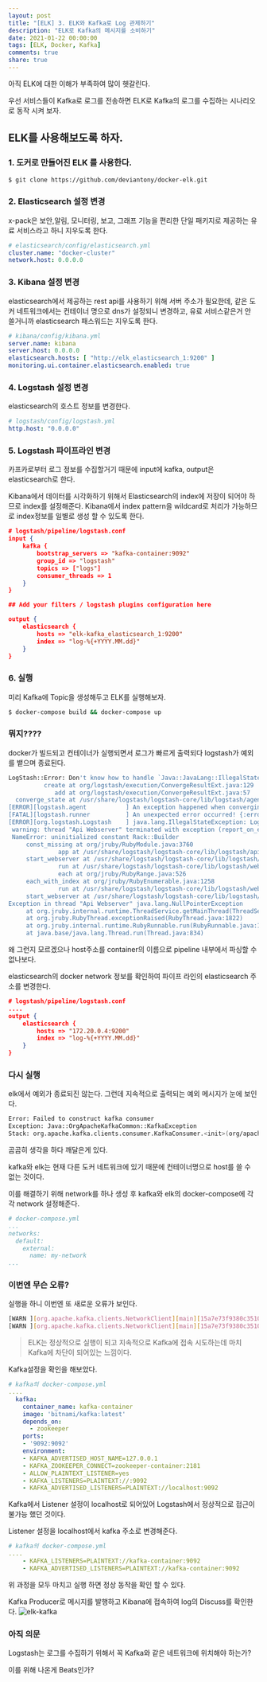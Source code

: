 ```yaml
---
layout: post
title: "[ELK] 3. ELK와 Kafka로 Log 관제하기"
description: "ELK로 Kafka의 메시지를 소비하기"
date: 2021-01-22 00:00:00
tags: [ELK, Docker, Kafka]
comments: true
share: true
---
```


아직 ELK에 대한 이해가 부족하여 많이 헷갈린다.

우선 서비스들이 Kafka로 로그를 전송하면 ELK로 Kafka의 로그를 수집하는 시나리오로 동작 시켜 보자.



## ELK를 사용해보도록 하자.

### 1. 도커로 만들어진 ELK 를 사용한다.

```bash
$ git clone https://github.com/deviantony/docker-elk.git
```



### 2. Elasticsearch 설정 변경

x-pack은 보안,알림, 모니터링, 보고, 그래프 기능을 편리한 단일 패키지로 제공하는 유료 서비스라고 하니 지우도록 한다.

```yaml
# elasticsearch/config/elasticsearch.yml
cluster.name: "docker-cluster"
network.host: 0.0.0.0
```



### 3. Kibana 설정 변경

elasticsearch에서 제공하는 rest api를 사용하기 위해 서버 주소가 필요한데, 같은 도커 네트워크에서는 컨테이너 명으로 dns가 설정되니 변경하고, 유료 서비스같은거 안 쓸거니까 elasticsearch 패스워드는 지우도록 한다.

```yml
# kibana/config/kibana.yml
server.name: kibana
server.host: 0.0.0.0
elasticsearch.hosts: [ "http://elk_elasticsearch_1:9200" ]
monitoring.ui.container.elasticsearch.enabled: true
```



### 4. Logstash 설정 변경

elasticsearch의 호스트 정보를 변경한다.

```yaml
# logstash/config/logstash.yml
http.host: "0.0.0.0"
```



### 5. Logstash 파이프라인 변경

카프카로부터 로그 정보를 수집할거기 때문에 input에 kafka, output은 elasticsearch로 한다.

Kibana에서 데이터를 시각화하기 위해서 Elasticsearch의 index에 저장이 되어야 하므로 index를 설정해준다. Kibana에서 index pattern을 wildcard로 처리가 가능하므로 index정보를 일별로 생성 할 수 있도록 한다.

```json
# logstash/pipeline/logstash.conf
input {
	kafka {
		bootstrap_servers => "kafka-container:9092"
		group_id => "logstash"
		topics => ["logs"]
		consumer_threads => 1
	}
}

## Add your filters / logstash plugins configuration here

output {
	elasticsearch {
		hosts => "elk-kafka_elasticsearch_1:9200"
        index => "log-%{+YYYY.MM.dd}"
	}
}
```



### 6. 실행

미리 Kafka에 Topic을 생성해두고 ELK를 실행해보자.

```bash
$ docker-compose build && docker-compose up
```



### 뭐지????

docker가 빌드되고 컨테이너가 실행되면서 로그가 빠르게 출력되다 logstash가 예외를 뱉으며 종료된다.

```bash
LogStash::Error: Don't know how to handle `Java::JavaLang::IllegalStateException` for `PipelineAction::Create<main>`
          create at org/logstash/execution/ConvergeResultExt.java:129
             add at org/logstash/execution/ConvergeResultExt.java:57
  converge_state at /usr/share/logstash/logstash-core/lib/logstash/agent.rb:378
[ERROR][logstash.agent           ] An exception happened when converging configuration {:exception=>LogStash::Error, :message=>"Don't know how to handle `Java::JavaLang::IllegalStateException` for `PipelineAction::Create<main>`"}
[FATAL][logstash.runner          ] An unexpected error occurred! {:error=>#<LogStash::Error: Don't know how to handle `Java::JavaLang::IllegalStateException` for `PipelineAction::Create<main>`>, :backtrace=>["org/logstash/execution/ConvergeResultExt.java:129:in `create'", "org/logstash/execution/ConvergeResultExt.java:57:in `add'", "/usr/share/logstash/logstash-core/lib/logstash/agent.rb:378:in `block in converge_state'"]}
[ERROR][org.logstash.Logstash    ] java.lang.IllegalStateException: Logstash stopped processing because of an error: (SystemExit) exit
 warning: thread "Api Webserver" terminated with exception (report_on_exception is true):
 NameError: uninitialized constant Rack::Builder
     const_missing at org/jruby/RubyModule.java:3760
              app at /usr/share/logstash/logstash-core/lib/logstash/api/rack_app.rb:97
     start_webserver at /usr/share/logstash/logstash-core/lib/logstash/webserver.rb:99
              run at /usr/share/logstash/logstash-core/lib/logstash/webserver.rb:60
              each at org/jruby/RubyRange.java:526
     each_with_index at org/jruby/RubyEnumerable.java:1258
              run at /usr/share/logstash/logstash-core/lib/logstash/webserver.rb:55
     start_webserver at /usr/share/logstash/logstash-core/lib/logstash/agent.rb:424
Exception in thread "Api Webserver" java.lang.NullPointerException
     at org.jruby.internal.runtime.ThreadService.getMainThread(ThreadService.java:233)
     at org.jruby.RubyThread.exceptionRaised(RubyThread.java:1822)
     at org.jruby.internal.runtime.RubyRunnable.run(RubyRunnable.java:112)
     at java.base/java.lang.Thread.run(Thread.java:834)
```

왜 그런지 모르겠으나 host주소를 container의 이름으로 pipeline 내부에서 파싱할 수 없나보다.

elasticsearch의 docker network 정보를 확인하여 파이프 라인의 elasticsearch 주소를 변경한다.

```json
# logstash/pipeline/logstash.conf
....
output {
	elasticsearch {
		hosts => "172.20.0.4:9200"
		index => "log-%{+YYYY.MM.dd}"
	}
}
```



### 다시 실행

elk에서 예외가 종료되진 않는다. 그런데 지속적으로 출력되는 예외 메시지가 눈에 보인다.

```bash
Error: Failed to construct kafka consumer
Exception: Java::OrgApacheKafkaCommon::KafkaException
Stack: org.apache.kafka.clients.consumer.KafkaConsumer.<init>(org/apache/kafka/clients/consumer/KafkaConsumer.java:820)
```

곰곰히 생각을 하다 깨달은게 있다.

kafka와 elk는 현재 다른 도커 네트워크에 있기 때문에  컨테이너명으로 host를 쓸 수 없는 것이다.



이를 해결하기 위해 network를 하나 생성 후 kafka와 elk의 docker-compose에 각각 network 설정해준다.

```yaml
# docker-compose.yml
...
networks:
  default:
    external:
      name: my-network
...
```



### 이번엔 무슨 오류?

실행을 하니 이번엔 또 새로운 오류가 보인다.

```bash
[WARN ][org.apache.kafka.clients.NetworkClient][main][15a7e73f9380c35108d8b47ea292cf9dc52e5a47679aab2cd6f22b3ba33a37f7] [Consumer clientId=logstash-0, groupId=logstash] Connection to node -1 (/172.20.0.3:9092) could not be established. Broker may not be available.
[WARN ][org.apache.kafka.clients.NetworkClient][main][15a7e73f9380c35108d8b47ea292cf9dc52e5a47679aab2cd6f22b3ba33a37f7] [Consumer clientId=logstash-0, groupId=logstash] Bootstrap broker 172.20.0.3:9092 (id: -1 rack: null) disconnected
```

> ELK는 정상적으로 실행이 되고 지속적으로  Kafka에 접속 시도하는데 마치 Kafka에 차단이 되어있는 느낌이다.



Kafka설정을 확인을 해보았다.

```yaml
# kafka의 docker-compose.yml
....
  kafka:
    container_name: kafka-container
    image: 'bitnami/kafka:latest'
    depends_on:
      - zookeeper
    ports:
    - '9092:9092'
    environment:
    - KAFKA_ADVERTISED_HOST_NAME=127.0.0.1
    - KAFKA_ZOOKEEPER_CONNECT=zookeeper-container:2181
    - ALLOW_PLAINTEXT_LISTENER=yes
    - KAFKA_LISTENERS=PLAINTEXT://:9092
    - KAFKA_ADVERTISED_LISTENERS=PLAINTEXT://localhost:9092
```

Kafka에서 Listener 설정이 localhost로 되어있어 Logstash에서 정상적으로 접근이 불가능 했던 것이다.

Listener 설정을 localhost에서 kafka 주소로 변경해준다.

```yaml
# kafka의 docker-compose.yml
....
    - KAFKA_LISTENERS=PLAINTEXT://kafka-container:9092
    - KAFKA_ADVERTISED_LISTENERS=PLAINTEXT://kafka-container:9092
```



위 과정을 모두 마치고 실행 하면 정상 동작을 확인 할 수 있다.



Kafka Producer로 메시지를 발행하고 Kibana에 접속하여 log의 Discuss를 확인한다.
![elk-kafka](https://zkdlu.github.io/images/elk/elk-kafka.png)





### 아직 의문

Logstash는 로그를 수집하기 위해서 꼭 Kafka와 같은 네트워크에 위치해야 하는가?

이를 위해 나온게 Beats인가?

